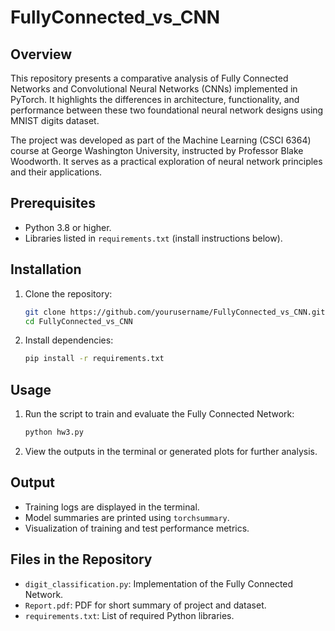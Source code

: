 # FullyConnected_vs_CNN

## Overview

This repository presents a comparative analysis of Fully Connected Networks and Convolutional Neural Networks (CNNs) implemented in PyTorch. It highlights the differences in architecture, functionality, and performance between these two foundational neural network designs using MNIST digits dataset.

The project was developed as part of the Machine Learning (CSCI 6364) course at George Washington University, instructed by Professor Blake Woodworth. It serves as a practical exploration of neural network principles and their applications.

## Prerequisites
- Python 3.8 or higher.
- Libraries listed in `requirements.txt` (install instructions below).

## Installation
1. Clone the repository:
   ```bash
   git clone https://github.com/yourusername/FullyConnected_vs_CNN.git
   cd FullyConnected_vs_CNN
   ```

2. Install dependencies:
   ```bash
   pip install -r requirements.txt
   ```

## Usage
1. Run the script to train and evaluate the Fully Connected Network:
   ```bash
   python hw3.py
   ```

3. View the outputs in the terminal or generated plots for further analysis.

## Output
- Training logs are displayed in the terminal.
- Model summaries are printed using `torchsummary`.
- Visualization of training and test performance metrics.

## Files in the Repository
- `digit_classification.py`: Implementation of the Fully Connected Network.
- `Report.pdf`: PDF for short summary of project and dataset.
- `requirements.txt`: List of required Python libraries.
